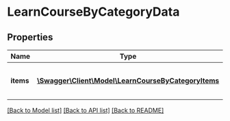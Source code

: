# LearnCourseByCategoryData

## Properties
Name | Type | Description | Notes
------------ | ------------- | ------------- | -------------
**items** | [**\Swagger\Client\Model\LearnCourseByCategoryItems**](LearnCourseByCategoryItems.md) | Array of subscription schema info objects | 

[[Back to Model list]](../README.md#documentation-for-models) [[Back to API list]](../README.md#documentation-for-api-endpoints) [[Back to README]](../README.md)


